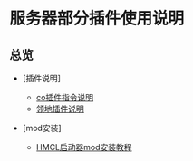 # 服务器部分插件使用说明

## 总览

* [插件说明]
    * [co插件指令说明](./co-cha-jian-zhi-ling-shuo-ming.md)
    * [领地插件说明](./ling-di-cha-jian-bang-zhu-wen-dang.md)

* [mod安装]
    * [HMCL启动器mod安装教程](../mod-install/hmcl-qi-dong-qi-mod-an-zhuang.md)